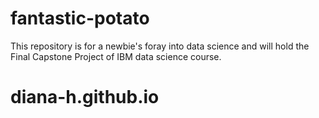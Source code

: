 # fantastic-potato
This repository is for a newbie's foray into data science and will hold the Final Capstone Project of IBM data science course.
# diana-h.github.io
